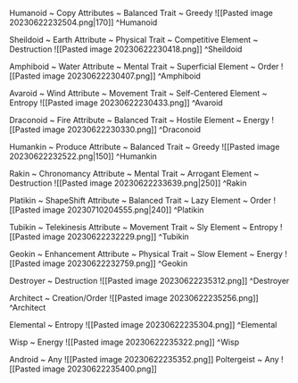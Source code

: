 Humanoid ~ Copy
Attributes ~ Balanced
Trait ~ Greedy
![[Pasted image 20230622232504.png|170]] ^Humanoid

Sheildoid ~ Earth
Attribute ~ Physical
Trait ~ Competitive
Element ~ Destruction
![[Pasted image 20230622230418.png]] ^Sheildoid

Amphiboid ~ Water
Attribute ~ Mental
Trait ~ Superficial
Element ~ Order
![[Pasted image 20230622230407.png]] ^Amphiboid

Avaroid ~ Wind
Attribute ~ Movement
Trait ~ Self-Centered
Element ~ Entropy
![[Pasted image 20230622230433.png]] ^Avaroid

Draconoid ~ Fire
Attribute ~ Balanced
Trait ~ Hostile
Element ~ Energy
![[Pasted image 20230622230330.png]] ^Draconoid

Humankin ~ Produce
Attribute ~ Balanced
Trait ~ Greedy
![[Pasted image 20230622232522.png|150]] ^Humankin

Rakin ~ Chronomancy
Attribute ~ Mental
Trait ~ Arrogant
Element ~ Destruction
![[Pasted image 20230622233639.png|250]] ^Rakin

Platikin ~ ShapeShift
Attribute ~ Balanced
Trait ~ Lazy
Element ~ Order
![[Pasted image 20230710204555.png|240]] ^Platikin

Tubikin ~ Telekinesis
Attribute ~ Movement
Trait ~ Sly
Element ~ Entropy
![[Pasted image 20230622232229.png]] ^Tubikin

Geokin ~ Enhancement
Attribute ~ Physical
Trait ~ Slow
Element ~ Energy
![[Pasted image 20230622232759.png]] ^Geokin

Destroyer ~ Destruction
![[Pasted image 20230622235312.png]] ^Destroyer

Architect ~ Creation/Order
![[Pasted image 20230622235256.png]] ^Architect

Elemental ~ Entropy
![[Pasted image 20230622235304.png]] ^Elemental

Wisp ~ Energy
![[Pasted image 20230622235322.png]] ^Wisp




Android ~ Any
![[Pasted image 20230622235352.png]]
Poltergeist ~ Any
![[Pasted image 20230622235400.png]]


